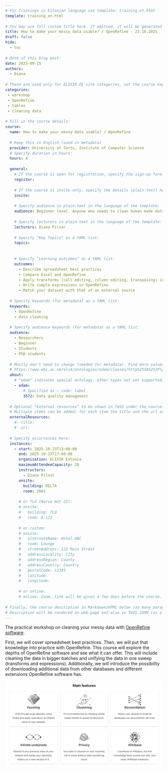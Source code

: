 ```yaml
---
# For trainings in Estonian language use template: training_et.html
template: training_en.html

# You may use full custom title here. If omitted, it will be generated from course name.
title: How to make your messy data usable? / OpenRefine - 23.10.2025
draft: false
hide:
  - toc

# Date of this blog post:
date: 2025-09-15
authors:
  - Diana

# These are used only for ELIXIR EE site categories, not the course keywords on TESS
categories:
 - workshop
 - OpenRefine
 - tables
 - cleaning data

# Fill in the course details:
course:
  name: How to make your messy data usable? / OpenRefine

  # Keep this in English (used in metadata)
  provider: University of Tartu, Institute of Computer Science
  # Specify duration in hours:
  hours: 4

  general:
    # If the course is open for registration, specify the sign-up form link here (otherwise, remove it):
    register:

    # If the course is invite-only, specify the details (plain-text) here (otherwise, remove it):
    invite:

    # Specify audience in plain-text in the language of the template:
    audience: Beginner level. Anyone who needs to clean human made data

    # Specify lecturers in plain-text in the language of the template:
    lecturers: Diana Pilvar

    # Specify "Key Topics" as a YAML list:
    topics:


    # Specify "Learning outcomes" as a YAML list:
    outcomes:
      - Describe spreadsheet best practices
      - Compare Excel and OpenRefine
      - Apply transforms (cell editing, column editing, transposing) in OpenRefine
      - Write simple expressions in OpenRefine
      - Match your dataset with that of an external source

  # Specify keywords (for metadata) as a YAML list:
  keywords:
    - OpenRefine
    - data cleaning

  # Specify audience keywords (for metadata) as a YAML list:
  audience:
    - Researchers
    - Beginner
    - Students
    - PhD students

  # Mostly don't need to change (needed for metadata). Find more values here:
  # https://www.ebi.ac.uk/ols4/ontologies/edam/classes/http%253A%252F%252Fedamontology.org%252Ftopic_0003?lang=en
  about:
    # "edam" indicates special ontology, other types not yet supported.
    - edam:
        # Specified as – code: label
        3572: Data quality management

  # Optional "External resources" to be shown in TeSS under the course:
  # Multiple items can be added; for each item the title and the url are mandatory.
  externalResources:
    #- title:
    #  url:

  # Specify occurrences here:
  instances:
    - start: 2025-10-23T13:00:00
      end: 2025-10-23T17:00:00
      organisation: ELIXIR Estonia
      maximumAttendeeCapacity: 20
      instructors:
        - Diana Pilvar
      onsite:
        building: DELTA
        room: 2003

      # or TLU (Narva mnt 25):
      # onsite:
      #   building: TLU
      #   room: A-123

      # or custom:
      # onsite:
      #   alternateName: Hotel ABC
      #   room: Lounge
      #   streetAddress: 123 Main Street
      #   addressLocality: City
      #   addressRegion: County
      #   addressCountry: Country
      #   postalCode: 12345
      #   latitude:
      #   longitude:

      # or online:
      # online: Zoom, link will be given a few days before the course.

# Finally, the course description in Markdown/HTML below (as many paragraphs as needed).
# Description will be rendered on web-page and also in TeSS JSON (as a string of HTML).
---
```


The practical workshop on cleaning your messy data with [OpenRefine software](https://openrefine.org/).

First, we will cover spreadsheet best practices. Then, we will put that knowledge into practice with OpenRefine. This course will explore the depths of OpenRefine software and see what it can offer. This will include cleaning the data in bigger batches and unifying the data in one sweep (transforms and expressions). Additionally, we will introduce the possibility of downloading additional data from other databases and different extensions OpenRefine software has.

<!-- more -->

![Promo picture](../../../assets/images/courses/OpenRefine.png)
